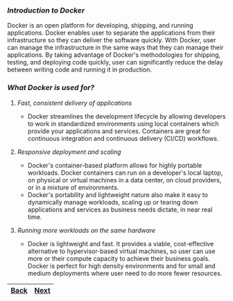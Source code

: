 ### _Introduction to Docker_
Docker is an open platform for developing, shipping, and running applications. Docker enables user to separate the applications from their infrastructure so they can deliver the software quickly. With Docker, user can manage the infrastructure in the same ways that they can manage their applications. By taking advantage of Docker's methodologies for shipping, testing, and deploying code quickly, user can significantly reduce the delay between writing code and running it in production.

### _What Docker is used for?_
1. _Fast, consistent delivery of applications_
    * Docker streamlines the development lifecycle by allowing developers to work in standardized environments using local containers which provide your applications and services. Containers are great for continuous integration and continuous delivery (CI/CD) workflows.
    
2. _Responsive deployment and scaling_
    * Docker's container-based platform allows for highly portable workloads. Docker containers can run on a developer's local laptop, on physical or virtual machines in a data center, on cloud providers, or in a mixture of environments.
    * Docker's portability and lightweight nature also make it easy to dynamically manage workloads, scaling up or tearing down applications and services as business needs dictate, in near real time.
    
3. _Running more workloads on the same hardware_
    * Docker is lightweight and fast. It provides a viable, cost-effective alternative to hypervisor-based virtual machines, so user can use more or their compute capacity to achieve their business goals. Docker is perfect for high density environments and for small and medium deployments where user need to do more fewer resources.

[Back](README.md)|[Next](page2.md)
-----------------|---------------

